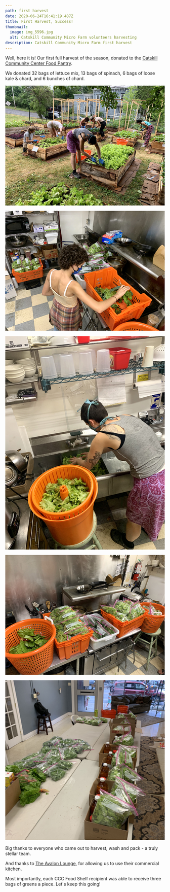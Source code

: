 ```yaml
---
path: first harvest
date: 2020-06-24T16:41:19.487Z
title: First Harvest, Success!
thumbnail:
  image: img_5596.jpg
  alt: Catskill Community Micro Farm volunteers harvesting
description: Catskill Community Micro Farm first harvest
---
```

Well, here it is! Our first full harvest of the season, donated to the <a href="http://www.catskillcommunitycenter.org/food-pantry/" target="_blank">Catskill Community Center Food Pantry</a>.

We donated 32 bags of lettuce mix, 13 bags of spinach, 6 bags of loose kale & chard, and 6 bunches of chard.

![Catskill Community Micro Farm volunteers harvesting](img_5596.jpg "Harvesting")

![Catskill Community Micro Farm volunteer packing greens and produce](img_5603.jpg "Packing Greens")

![Catskill Community Micro Farm volunteer washing greens](img_5599.jpg "Washing Greens")

![Catskill Community Micro Farm harvest](img_5608.jpg "Packed Harvest")

![Catskill Community Micro Farm harvest](img_5615.jpeg "Harvest Packed")

Big thanks to everyone who came out to harvest, wash and pack - a truly stellar team.

And thanks to <a href="https://theavalonlounge.com" target="_blank">The Avalon Lounge</a>, for allowing us to use their commercial kitchen.

Most importantly, each CCC Food Shelf recipient was able to receive three bags of greens a piece. Let's keep this going!